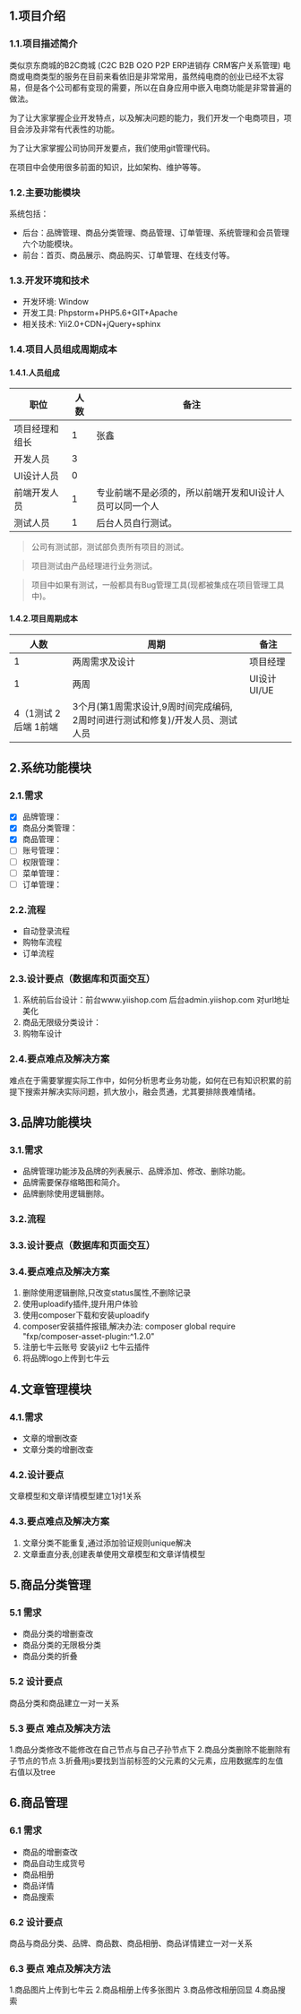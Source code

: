 ## 1.项目介绍
### 1.1.项目描述简介
类似京东商城的B2C商城 (C2C B2B O2O P2P ERP进销存 CRM客户关系管理)
电商或电商类型的服务在目前来看依旧是非常常用，虽然纯电商的创业已经不太容易，但是各个公司都有变现的需要，所以在自身应用中嵌入电商功能是非常普遍的做法。

为了让大家掌握企业开发特点，以及解决问题的能力，我们开发一个电商项目，项目会涉及非常有代表性的功能。

为了让大家掌握公司协同开发要点，我们使用git管理代码。

在项目中会使用很多前面的知识，比如架构、维护等等。
### 1.2.主要功能模块

系统包括：

* 后台：品牌管理、商品分类管理、商品管理、订单管理、系统管理和会员管理六个功能模块。
* 前台：首页、商品展示、商品购买、订单管理、在线支付等。

### 1.3.开发环境和技术

* 开发环境:	 Window
* 开发工具:   Phpstorm+PHP5.6+GIT+Apache
* 相关技术:   Yii2.0+CDN+jQuery+sphinx

### 1.4.项目人员组成周期成本
#### 1.4.1.人员组成
职位|人数|备注
----|------|----
项目经理和组长|1|张鑫
开发人员|3|	
UI设计人员|0	
前端开发人员|1|专业前端不是必须的，所以前端开发和UI设计人员可以同一个人
测试人员|1|后台人员自行测试。

> 公司有测试部，测试部负责所有项目的测试。

> 项目测试由产品经理进行业务测试。

> 项目中如果有测试，一般都具有Bug管理工具(现都被集成在项目管理工具中)。

#### 1.4.2.项目周期成本
人数|周期|备注
----|------|----
1|两周需求及设计|项目经理
1|两周|UI设计	UI/UE
4（1测试  2后端  1前端|3个月(第1周需求设计,9周时间完成编码, 2周时间进行测试和修复)/开发人员、测试人员
## 2.系统功能模块
### 2.1.需求
- [x] 品牌管理：
- [x] 商品分类管理：
- [x] 商品管理：
- [ ] 账号管理：
- [ ] 权限管理：
- [ ] 菜单管理：
- [ ] 订单管理：

### 2.2.流程
* 自动登录流程
* 购物车流程
* 订单流程
### 2.3.设计要点（数据库和页面交互）

1. 系统前后台设计：前台www.yiishop.com 后台admin.yiishop.com 对url地址美化
2. 商品无限级分类设计：
3. 购物车设计

### 2.4.要点难点及解决方案
难点在于需要掌握实际工作中，如何分析思考业务功能，如何在已有知识积累的前提下搜索并解决实际问题，抓大放小，融会贯通，尤其要排除畏难情绪。

## 3.品牌功能模块
### 3.1.需求
* 品牌管理功能涉及品牌的列表展示、品牌添加、修改、删除功能。
* 品牌需要保存缩略图和简介。
* 品牌删除使用逻辑删除。

### 3.2.流程

### 3.3.设计要点（数据库和页面交互）

### 3.4.要点难点及解决方案
1. 删除使用逻辑删除,只改变status属性,不删除记录
2. 使用uploadify插件,提升用户体验
3. 使用composer下载和安装uploadify
4. composer安装插件报错,解决办法:
composer global require "fxp/composer-asset-plugin:^1.2.0"
5. 注册七牛云账号
安装yii2 七牛云插件
6. 将品牌logo上传到七牛云

## 4.文章管理模块
### 4.1.需求
* 文章的增删改查
* 文章分类的增删改查
### 4.2.设计要点
文章模型和文章详情模型建立1对1关系
### 4.3.要点难点及解决方案
1. 文章分类不能重复,通过添加验证规则unique解决
2. 文章垂直分表,创建表单使用文章模型和文章详情模型

## 5.商品分类管理
### 5.1 需求
* 商品分类的增删查改
* 商品分类的无限极分类
* 商品分类的折叠
### 5.2 设计要点
商品分类和商品建立一对一关系
### 5.3 要点 难点及解决方法
1.商品分类修改不能修改在自己节点与自己子孙节点下
2.商品分类删除不能删除有子节点的节点
3.折叠用js要找到当前标签的父元素的父元素，应用数据库的左值 右值以及tree

## 6.商品管理
### 6.1 需求
* 商品的增删查改
* 商品自动生成货号
* 商品相册
* 商品详情
* 商品搜索
### 6.2 设计要点
商品与商品分类、品牌、商品数、商品相册、商品详情建立一对一关系
### 6.3 要点 难点及解决方法
1.商品图片上传到七牛云
2.商品相册上传多张图片
3.商品修改相册回显
4.商品搜索
